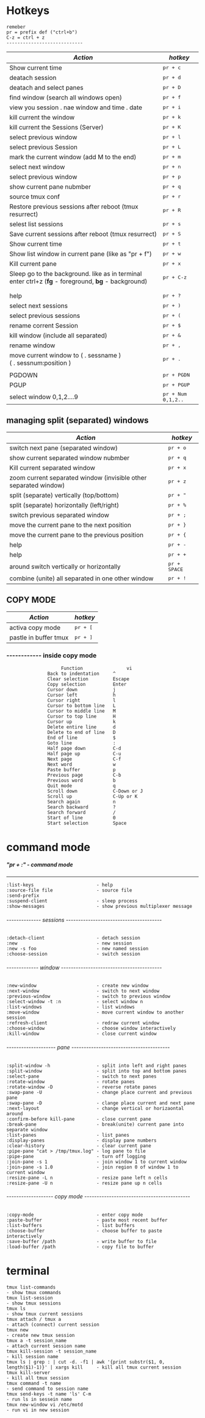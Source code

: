   Hotkeys
============================
    remeber
    pr = prefix def ("ctrl+b")
    C-z = ctrl + z
    ----------------------------


| ***Action*** | ***hotkey*** |
|---|---|
| Show current time  | <kbd>pr + c</kbd><br>  
| deatach session  | <kbd>pr + d</kbd><br>  
| deatach and select panes  | <kbd>pr + D</kbd><br>  
| find window (search all windows open)  | <kbd>pr + f</kbd><br>  
| view you session . nae window and time . date  | <kbd>pr + i</kbd><br>  
| kill current the window | <kbd>pr + k</kbd><br>  
| kill current the Sessions (Server) | <kbd>pr + K</kbd><br> 
| select previous window  | <kbd>pr + l</kbd><br>  
| select previous Session  | <kbd>pr + L</kbd><br>  
| mark the current window (add M to the end) | <kbd>pr + m</kbd><br>  
| select next window | <kbd>pr + n</kbd><br>  
| select previous window  | <kbd>pr + p</kbd><br>  
| show current pane nubmber | <kbd>pr + q</kbd><br>  
| source tmux conf  | <kbd>pr + r</kbd><br>  
| Restore previous sessions after reboot (tmux resurrect) | <kbd>pr + R</kbd><br>  
| selest list sessions | <kbd>pr + s</kbd><br>  
| Save current sessions after reboot (tmux resurrect) | <kbd>pr + S</kbd><br>  
| Show current time  | <kbd>pr + t</kbd><br>  
| Show list window in current pane  (like as "pr + f") | <kbd>pr + w</kbd><br>  
| Kill current pane | <kbd>pr + x</kbd><br>  
| Sleep go to the background. like as in terminal enter ctrl+z (<b>fg</b> - foreground, <b>bg</b> - background)| <kbd>pr + C-z</kbd><br>
| |
| |
| help  | <kbd>pr + ?</kbd><br>  
| select next sessions | <kbd>pr + )</kbd><br>
| select previous sessions  | <kbd>pr + (</kbd><br>
| rename corrent Session  | <kbd>pr + $</kbd><br>
| kill window (include  all separated)  | <kbd>pr + &</kbd><br>
| rename window | <kbd>pr + ,</kbd><br>
| move current window to  (	. sessname )<br>  ( . sessnum:position ) | <kbd>pr + .</kbd><br>
| |
| PGDOWN  | <kbd>pr + PGDN</kbd><br>
| PGUP  | <kbd>pr + PGUP</kbd><br>
| select window 0,1,2....9  | <kbd>pr + Num 0,1,2..</kbd><br>
        

## managing split (separated) windows     

| ***Action*** | ***hotkey*** |
|---|---|
| switch next pane (separated window) | <kbd>pr + o</kbd><br> 
| show current separated window nubmber | <kbd>pr + q</kbd><br> 
| Kill current separated window | <kbd>pr + x</kbd><br> 
| zoom current separated window (invisible other separated window)  | <kbd>pr + z</kbd><br> 
| split (separate) vertically (top/bottom)  | <kbd>pr + "</kbd><br> 
| split (separate) horizontally (left/right)  | <kbd>pr + %</kbd><br> 
| switch previous separated window | <kbd>pr + ;</kbd><br> 
| move the current pane to the next position | <kbd>pr + }</kbd><br> 
| move the current pane to the previous position    | <kbd>pr + {</kbd><br>
| help  | <kbd>pr + -</kbd><br> 
| help  | <kbd>pr + +</kbd><br> 
| around switch vertically or horizontally | <kbd>pr + SPACE</kbd><br>
| combine (unite) all separated in one other window | <kbd>pr + !</kbd><br> 


     
## COPY MODE

| ***Action*** | ***hotkey*** |
|---|---|
| activa copy mode | <kbd>pr + [</kbd><br>
| pastle in buffer tmux | <kbd>pr + ]</kbd><br>

     
### ------------ inside copy mode

                        Function                vi       
                   Back to indentation     ^             
                   Clear selection         Escape        
                   Copy selection          Enter         
                   Cursor down             j             
                   Cursor left             h             
                   Cursor right            l             
                   Cursor to bottom line   L
                   Cursor to middle line   M             
                   Cursor to top line      H             
                   Cursor up               k             
                   Delete entire line      d             
                   Delete to end of line   D             
                   End of line             $             
                   Goto line               :             
                   Half page down          C-d           
                   Half page up            C-u           
                   Next page               C-f           
                   Next word               w             
                   Paste buffer            p             
                   Previous page           C-b           
                   Previous word           b             
                   Quit mode               q             
                   Scroll down             C-Down or J   
                   Scroll up               C-Up or K     
                   Search again            n             
                   Search backward         ?              
                   Search forward          /             
                   Start of line           0             
                   Start selection         Space          


command mode
============================

     
 ##### "pr + :"       -  command mode

------------------ 

    :list-keys                       - help
    :source-file file                - source file
    :send-prefix
    :suspend-client                  - sleep process
    :show-messages                   - show previous multiplexer message



###### -------------- sessions ---------------------------------------

    :detach-client                   - detach session
    :new                             - new session
    :new -s foo                      - new named session
    :choose-session                  - switch session                     

  
 ###### ------------- window -----------------------------------------
 
    :new-window                      - create new window    
    :next-window                     - switch to next window    
    :previous-window                 - switch to previous window    
    :select-window -t :n             - select window n    
    :list-windows                    - list windows
    :move-window                     - move current window to another session
    :refresh-client                  - redraw current window    
    :choose-window                   - choose window interactively        
    :kill-window                     - close current window      

###### -------------------- pane ----------------------------------------
    :split-window -h                 - split into left and right panes        
    :split-window                    - split into top and bottom panes  
    :select-pane                     - switch to next panes      
    :rotate-window                   - rotate panes      
    :rotate-window -D                - reverse rotate panes          
    :swap-pane -U                    - change place current and previous pane        
    :swap-pane -D                    - clange place current and next pane      
    :next-layout                     - change vertical or horizaontal around        
    :confirm-before kill-pane        - close current pane            
    :break-pane                      - break(unite) current pane into separate window                        
    :list-panes                      - list panes
    :display-panes                   - display pane numbers
    :clear-history                   - clear current pane
    :pipe-pane "cat > /tmp/tmux.log" - log pane to file         
    :pipe-pane                       - turn off logging
    :join-pane -s 1                  - join window 1 to current window      
    :join-pane -s 1.0                - join region 0 of window 1 to current window
    :resize-pane -L n                - resize pane left n cells     
    :resize-pane -U n                - resize pane up n cells     

###### ------------------- copy mode ------------------------------------------- 
    :copy-mode                       - enter copy mode        
    :paste-buffer                    - paste most recent buffer     
    :list-buffers                    - list buffers     
    :choose-buffer                   - choose buffer to paste interactively 
    :save-buffer /path               - write buffer to file       
    :load-buffer /path               - copy file to buffer         
  



terminal 
==================
    tmux list-commands                                                                          - show tmux commands
    tmux list-session                                                                           - show tmux sessions
    tmux ls                                                                                     - show tmux current sessions       
    tmux attach / tmux a                                                                        - attach (connect) current session
    tmux new                                                                                    - create new tmux session
    tmux a -t session_name                                                                      - attach current session name      
    tmux kill-session -t session_name                                                           - kill session name      
    tmux ls | grep : | cut -d. -f1 | awk '{print substr($1, 0, length($1)-1)}' | xargs kill     - kill all tmux current session         
    tmux kill-server                                                                            - kill all tmux session 
    tmux command -t name                                                                        - send command to session name 
    tmux send-keys -t name 'ls' C-m                                                             - run ls in sessein name
    tmux new-window vi /etc/motd                                                                - run vi in new session  
   



